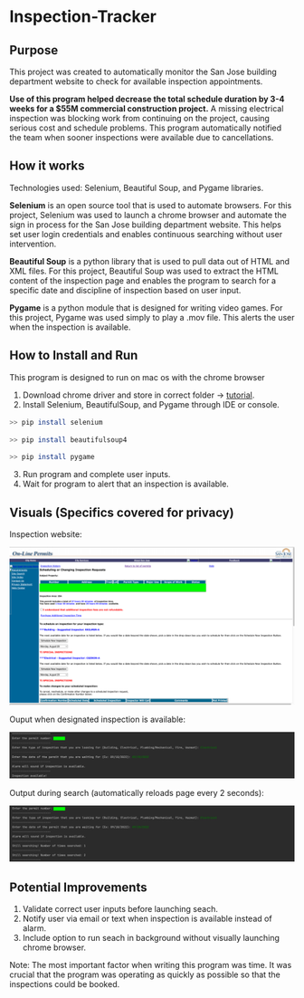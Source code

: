 # Inspection-Tracker

## Purpose
This project was created to automatically monitor the San Jose building department website to check for available inspection appointments. 

**Use of this program helped decrease the total schedule duration by 3-4 weeks for a $55M commercial construction project.** A missing electrical inspection was blocking work from continuing on the project, causing serious cost and schedule problems. This program automatically notified the team when sooner inspections were available due to cancellations. 

## How it works
Technologies used: Selenium, Beautiful Soup, and Pygame libraries. 

**Selenium** is an open source tool that is used to automate browsers. For this project, Selenium was used to launch a chrome browser and automate the sign in process for the San Jose building department website. This helps set user login credentials and enables continuous searching without user intervention.

**Beautiful Soup** is a python library that is used to pull data out of HTML and XML files. For this project, Beautiful Soup was used to extract the HTML content of the inspection page and enables the program to search for a specific date and discipline of inspection based on user input. 

**Pygame** is a python module that is designed for writing video games. For this project, Pygame was used simply to play a .mov file. This alerts the user when the inspection is available.


## How to Install and Run
This program is designed to run on mac os with the chrome browser

1. Download chrome driver and store in correct folder -> [tutorial](https://www.youtube.com/watch?v=pyqz8X7UUDs).
2. Install Selenium, BeautifulSoup, and Pygame through IDE or console.

```bash
>> pip install selenium
```

```bash
>> pip install beautifulsoup4
```

```bash
>> pip install pygame
```

3. Run program and complete user inputs.
4. Wait for program to alert that an inspection is available. 

## Visuals (Specifics covered for privacy)

Inspection website:

![](images/inspections.png)

Ouput when designated inspection is available:

![](images/available.png)

Output during search (automatically reloads page every 2 seconds):

![](images/searching.png)


## Potential Improvements

1. Validate correct user inputs before launching seach. 
2. Notify user via email or text when inspection is available instead of alarm.
3. Include option to run seach in background without visually launching chrome browser. 

Note: The most important factor when writing this program was time. It was crucial that the program was operating as quickly as possible so that the inspections could be booked. 
